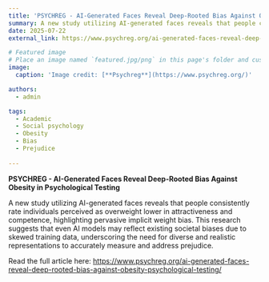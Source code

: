 ```yaml
---
title: 'PSYCHREG - AI-Generated Faces Reveal Deep-Rooted Bias Against Obesity in Psychological Testing'
summary: A new study utilizing AI-generated faces reveals that people consistently rate individuals perceived as overweight lower in attractiveness and competence, highlighting pervasive implicit weight bias. This research suggests that even AI models may reflect existing societal biases due to skewed training data, underscoring the need for diverse and realistic representations to accurately measure and address prejudice.
date: 2025-07-22
external_link: https://www.psychreg.org/ai-generated-faces-reveal-deep-rooted-bias-against-obesity-psychological-testing/

# Featured image
# Place an image named `featured.jpg/png` in this page's folder and customize its options here.
image:
  caption: 'Image credit: [**Psychreg**](https://www.psychreg.org/)'

authors:
  - admin

tags:
  - Academic
  - Social psychology 
  - Obesity
  - Bias
  - Prejudice
  
---
```


**PSYCHREG - AI-Generated Faces Reveal Deep-Rooted Bias Against Obesity in Psychological Testing** 

A new study utilizing AI-generated faces reveals that people consistently rate individuals perceived as overweight lower in attractiveness and competence, highlighting pervasive implicit weight bias. This research suggests that even AI models may reflect existing societal biases due to skewed training data, underscoring the need for diverse and realistic representations to accurately measure and address prejudice.

Read the full article here: https://www.psychreg.org/ai-generated-faces-reveal-deep-rooted-bias-against-obesity-psychological-testing/